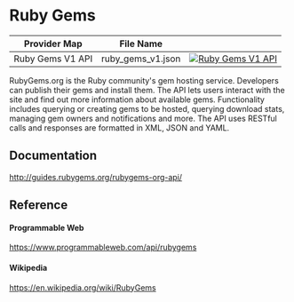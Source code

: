 # Ruby Gems

| Provider Map     | File Name         |                                                                                                                                                                                                                                          |
|------------------|-------------------|------------------------------------------------------------------------------------------------------------------------------------------------------------------------------------------------------------------------------------------|
| Ruby Gems V1 API | ruby_gems_v1.json | [![Ruby Gems V1 API](https://d233zlhvpze22y.cloudfront.net/github/bitscoopaddbuttonxsmall.png)](https://bitscoop.com/maps/create?source=https://raw.githubusercontent.com/bitscooplabs/provider-maps/master/ruby_gems/ruby_gems_v1.json) |

RubyGems.org is the Ruby community's gem hosting service. Developers can publish their gems and install them. The API lets users interact with the site and find out more information about available gems. Functionality includes querying or creating gems to be hosted, querying download stats, managing gem owners and notifications and more. The API uses RESTful calls and responses are formatted in XML, JSON and YAML.

## Documentation
http://guides.rubygems.org/rubygems-org-api/

## Reference

#### Programmable Web
https://www.programmableweb.com/api/rubygems

#### Wikipedia
https://en.wikipedia.org/wiki/RubyGems
